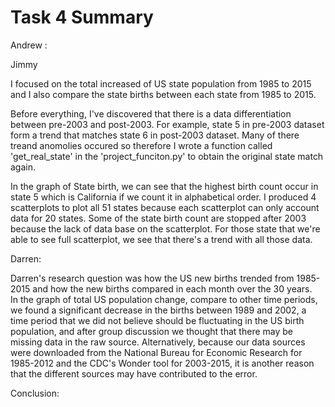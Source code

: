 # Task 4 Summary




Andrew : 




Jimmy 

I focused on the total increased of US state population from 1985 to 2015 and I also compare the state births between each state from 1985 to 2015.  

Before everything, I've discovered that there is a data differentiation between pre-2003 and post-2003. For example, state 5 in pre-2003 dataset form a trend that matches state 6 in post-2003 dataset. Many of there treand anomolies occured so therefore I wrote a function called 'get_real_state' in the 'project_funciton.py' to obtain the original state match again. 

In the graph of State birth, we can see that the highest birth count occur in state 5 which is California if we count it in alphabetical order. I produced 4 scatterplots to plot all 51 states because each scatterplot can only account data for 20 states. Some of the state birth count are stopped after 2003 because the lack of data base on the scatterplot. For those state that we're able to see full scatterplot, we see that there's a trend with all those data.




Darren:

Darren's research question was how the US new births trended from 1985-2015 and how the new births compared in each month over the 30 years.
 
In the graph of total US population change, compare to other time periods, we found a significant decrease in the births between 1989 and 2002, a time period that we did not believe should be fluctuating in the US birth population, and after group discussion we thought that there may be missing data in the raw source. Alternatively, because our data sources were downloaded from the National Bureau for Economic Research for 1985-2012 and the CDC's Wonder tool for 2003-2015, it is another reason that the different sources may have contributed to the error.






Conclusion: 
